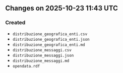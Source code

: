 ## Changes on 2025-10-23 11:43 UTC

### Created

- `distribuzione_geografica_enti.csv`
- `distribuzione_geografica_enti.json`
- `distribuzione_geografica_enti.md`
- `distribuzione_messaggi.csv`
- `distribuzione_messaggi.json`
- `distribuzione_messaggi.md`
- `opendata.rdf`

